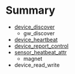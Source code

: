 # Summary

* [device_discover](device_discover.md)
   * gw_discover
* [device_heartbeat](device_heartbeat.md)
* [device_report_control](device_report_control.md)
* [sensor_heatbeat_attr](sensor_heatbeat_attr.md)
   * magnet
* device_read_write

